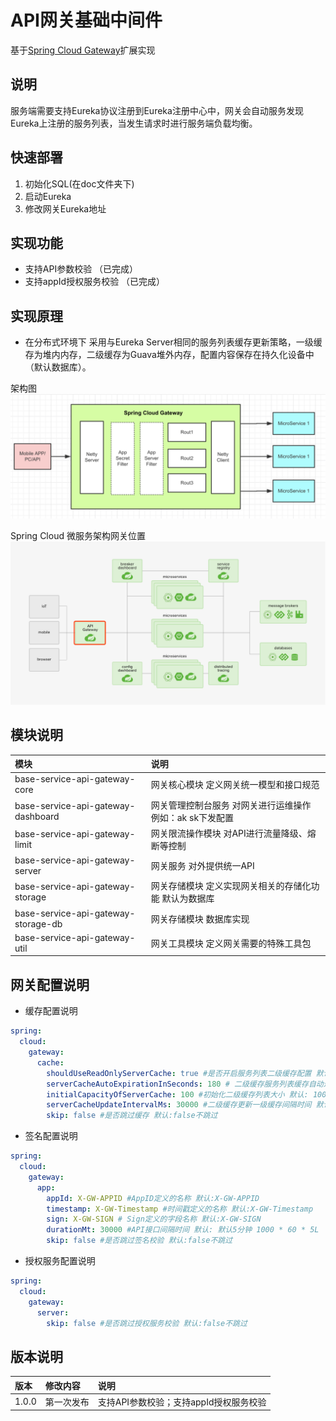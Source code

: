 # API网关基础中间件

基于[Spring Cloud Gateway](https://spring.io/projects/spring-cloud-gateway)扩展实现

## 说明
服务端需要支持Eureka协议注册到Eureka注册中心中，网关会自动服务发现Eureka上注册的服务列表，当发生请求时进行服务端负载均衡。

## 快速部署
1. 初始化SQL(在doc文件夹下)
2. 启动Eureka
3. 修改网关Eureka地址

## 实现功能
* 支持API参数校验 （已完成）
* 支持appId授权服务校验 （已完成）

## 实现原理
 * 在分布式环境下 采用与Eureka Server相同的服务列表缓存更新策略，一级缓存为堆内内存，二级缓存为Guava堆外内存，配置内容保存在持久化设备中（默认数据库）。

架构图
![架构图](./gateway.png)

Spring Cloud 微服务架构网关位置
![SpringCloud 架构](./springcloud.png)


## 模块说明

|模块|说明| 
|:------|:------- |
|base-service-api-gateway-core |网关核心模块 定义网关统一模型和接口规范 |
|base-service-api-gateway-dashboard |网关管理控制台服务 对网关进行运维操作 例如：ak sk下发配置 |
|base-service-api-gateway-limit |网关限流操作模块 对API进行流量降级、熔断等控制 |
|base-service-api-gateway-server |网关服务 对外提供统一API |
|base-service-api-gateway-storage |网关存储模块 定义实现网关相关的存储化功能 默认为数据库 |
|base-service-api-gateway-storage-db |网关存储模块 数据库实现|
|base-service-api-gateway-util |网关工具模块 定义网关需要的特殊工具包|

## 网关配置说明

* 缓存配置说明

```yml
spring:
  cloud:
    gateway:
      cache:
        shouldUseReadOnlyServerCache: true #是否开启服务列表二级缓存配置 默认:开启
        serverCacheAutoExpirationInSeconds: 180 # 二级缓存服务列表缓存自动过期时间 默认: 180秒
        initialCapacityOfServerCache: 100 #初始化二级缓存列表大小 默认: 100
        serverCacheUpdateIntervalMs: 30000 #二级缓存更新一级缓存间隔时间 默认: 30秒
        skip: false #是否跳过缓存 默认:false不跳过
```

* 签名配置说明

```yml
spring:
  cloud:
    gateway:
      app:
        appId: X-GW-APPID #AppID定义的名称 默认:X-GW-APPID
        timestamp: X-GW-Timestamp #时间戳定义的名称 默认:X-GW-Timestamp
        sign: X-GW-SIGN # Sign定义的字段名称 默认:X-GW-SIGN
        durationMt: 30000 #API接口间隔时间 默认: 默认5分钟 1000 * 60 * 5L
        skip: false #是否跳过签名校验 默认:false不跳过
```

* 授权服务配置说明

```yml
spring:
  cloud:
    gateway:
      server:
        skip: false #是否跳过授权服务校验 默认:false不跳过
```

## 版本说明

|版本|修改内容|说明 |
|:------------- |:-----------|:------- |
|1.0.0 | 第一次发布 |支持API参数校验；支持appId授权服务校验|